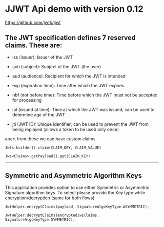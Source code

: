 # JJWT Api demo with version 0.12

https://github.com/jwtk/jjwt


## The JWT specification defines 7 reserved claims. These are:

- iss (issuer): Issuer of the JWT


- sub (subject): Subject of the JWT (the user)


- aud (audience): Recipient for which the JWT is intended


- exp (expiration time): Time after which the JWT expires


- nbf (not before time): Time before which the JWT must not be accepted for processing


- iat (issued at time): Time at which the JWT was issued; can be used to determine age of the JWT


- jti (JWT ID): Unique identifier; can be used to prevent the JWT from being replayed (allows a token to be used only once)


apart from these we can have custom claims
```
Jwts.builder().claim(CLAIM_KEY, CLAIM_VALUE)

Jws<Claims>.getPayload().get(CLAIM_KEY)
```

<hr/>

## Symmetric and Asymmetric Algorithm Keys
This application provides option to use either Symmetric or Asymmetric Signature algorithm keys.
To select please provide the Key type while encryption/decryption (same for both flows)
```
JwtHelper.encryptClaims(payload, SignatureAlgoKeyType.ASYMMETRIC);

JwtHelper.decryptClaims(encryptedJwsClaims, SignatureAlgoKeyType.SYMMETRIC);
```